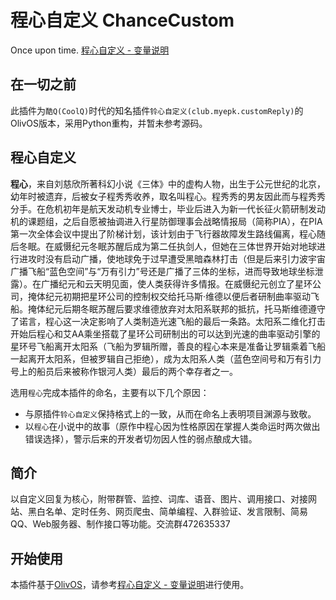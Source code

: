 # 程心自定义 ChanceCustom
Once upon time. [程心自定义 - 变量说明](https://forum.olivos.run/p/1)

## 在一切之前
此插件为`酷Q(CoolQ)`时代的知名插件`铃心自定义(club.myepk.customReply)`的OlivOS版本，采用Python重构，并暂未参考源码。

## 程心自定义
**程心**，来自刘慈欣所著科幻小说《三体》中的虚构人物，出生于公元世纪的北京，幼年时被遗弃，后被女子程秀秀收养，取名叫程心。程秀秀的男友因此而与程秀秀分手。在危机初年是航天发动机专业博士，毕业后进入为新一代长征火箭研制发动机的课题组，之后自愿被抽调进入行星防御理事会战略情报局（简称PIA），在PIA第一次全体会议中提出了阶梯计划，该计划由于飞行器故障发生路线偏离，程心随后冬眠。在威慑纪元冬眠苏醒后成为第二任执剑人，但她在三体世界开始对地球进行进攻时没有启动广播，使地球免于过早遭受黑暗森林打击（但是后来引力波宇宙广播飞船“蓝色空间”与“万有引力”号还是广播了三体的坐标，进而导致地球坐标泄露）。在广播纪元和云天明见面，使人类获得许多情报。在威慑纪元创立了星环公司，掩体纪元初期把星环公司的控制权交给托马斯·维德以便后者研制曲率驱动飞船。掩体纪元后期冬眠苏醒后要求维德放弃对太阳系联邦的抵抗，托马斯维德遵守了诺言，程心这一决定影响了人类制造光速飞船的最后一条路。太阳系二维化打击开始后程心和艾AA乘坐搭载了星环公司研制出的可以达到光速的曲率驱动引擎的星环号飞船离开太阳系（飞船为罗辑所赠，善良的程心本来是准备让罗辑乘着飞船一起离开太阳系，但被罗辑自己拒绝），成为太阳系人类（蓝色空间号和万有引力号上的船员后来被称作银河人类）最后的两个幸存者之一。

选用`程心`完成本插件的命名，主要有以下几个原因：
- 与原插件`铃心自定义`保持格式上的一致，从而在命名上表明项目渊源与致敬。
- 以`程心`在小说中的故事（原作中程心因为性格原因在掌握人类命运时两次做出错误选择），警示后来的开发者切勿因人性的弱点酿成大错。


## 简介
以自定义回复为核心，附带群管、监控、词库、语音、图片、调用接口、对接网站、黑白名单、定时任务、网页爬虫、简单编程、入群验证、发言限制、简易QQ、Web服务器、制作接口等功能。交流群472635337

## 开始使用
本插件基于[OlivOS](https://github.com/OlivOS-Team/OlivOS)，请参考[程心自定义 - 变量说明](https://forum.olivos.run/p/1)进行使用。
